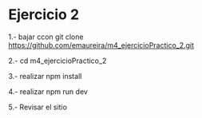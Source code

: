 # Ejercicio 2
1.- bajar ccon git clone https://github.com/emaureira/m4_ejercicioPractico_2.git

2.- cd m4_ejercicioPractico_2

3.- realizar npm install

4.- realizar npm run dev

5.- Revisar el sitio
